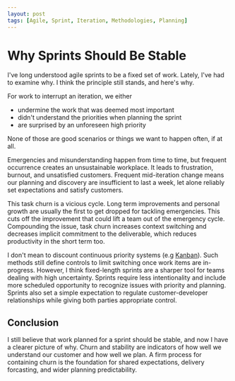 ```yaml
---
layout: post
tags: [Agile, Sprint, Iteration, Methodologies, Planning]
---
```


# Why Sprints Should Be Stable

I've long understood agile sprints to be a fixed set of work. Lately, I've had to examine why. I think the principle still stands, and here's why.

For work to interrupt an iteration, we either
- undermine the work that was deemed most important
- didn't understand the priorities when planning the sprint 
- are surprised by an unforeseen high priority

None of those are good scenarios or things we want to happen often, if at all.

Emergencies and misunderstanding happen from time to time, but frequent occurrence creates an unsustainable workplace. It leads to frustration, burnout, and unsatisfied customers. Frequent mid-iteration change means our planning and discovery are insufficient to last a week, let alone reliably set expectations and satisfy customers. 

This task churn is a vicious cycle. Long term improvements and personal growth are usually the first to get dropped for tackling emergencies. This cuts off the improvement that could lift a team out of the emergency cycle. Compounding the issue, task churn increases context switching and decreases implicit commitment to the deliverable, which reduces productivity in the short term too.

I don't mean to discount continuous priority systems (e.g [Kanban](https://docs.microsoft.com/en-us/devops/plan/what-is-kanban)). Such methods still define controls to limit switching once work items are in-progress. However, I think fixed-length sprints are a sharper tool for teams dealing with high uncertainty. Sprints require less intentionality and include more scheduled opportunity to recognize issues with priority and planning. Sprints also set a simple expectation to regulate customer-developer relationships while giving both parties appropriate control.


## Conclusion
I still believe that work planned for a sprint should be stable, and now I have a clearer picture of why. Churn and stability are indicators of how well we understand our customer and how well we plan. A firm process for containing churn is the foundation for shared expectations, delivery forcasting, and wider planning predictability.

